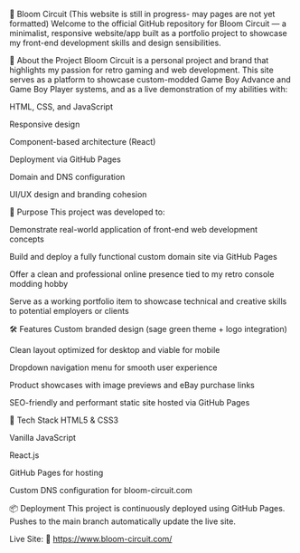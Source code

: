 🌱 Bloom Circuit (This website is still in progress- may pages are not yet formatted)
Welcome to the official GitHub repository for Bloom Circuit — a minimalist, responsive website/app built as a portfolio project to showcase my front-end development skills and design sensibilities.

🧠 About the Project
Bloom Circuit is a personal project and brand that highlights my passion for retro gaming and web development. This site serves as a platform to showcase custom-modded Game Boy Advance and Game Boy Player systems, and as a live demonstration of my abilities with:

HTML, CSS, and JavaScript

Responsive design

Component-based architecture (React)

Deployment via GitHub Pages

Domain and DNS configuration

UI/UX design and branding cohesion

🎯 Purpose
This project was developed to:

Demonstrate real-world application of front-end web development concepts

Build and deploy a fully functional custom domain site via GitHub Pages

Offer a clean and professional online presence tied to my retro console modding hobby

Serve as a working portfolio item to showcase technical and creative skills to potential employers or clients

🛠️ Features
Custom branded design (sage green theme + logo integration)

Clean layout optimized for desktop and viable for mobile

Dropdown navigation menu for smooth user experience

Product showcases with image previews and eBay purchase links

SEO-friendly and performant static site hosted via GitHub Pages

🚀 Tech Stack
HTML5 & CSS3

Vanilla JavaScript

React.js

GitHub Pages for hosting

Custom DNS configuration for bloom-circuit.com

📦 Deployment
This project is continuously deployed using GitHub Pages. Pushes to the main branch automatically update the live site.

Live Site:
🔗 https://www.bloom-circuit.com/
